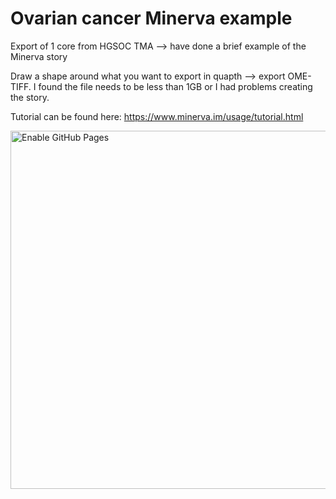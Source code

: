 # Ovarian cancer Minerva example

Export of 1 core from HGSOC TMA --> have done a brief example of the Minerva story 

Draw a shape around what you want to export in quapth --> export OME-TIFF. I found the file needs to be less than 1GB or I had problems creating the story.

Tutorial can be found here: https://www.minerva.im/usage/tutorial.html

<img width="573" alt="Enable GitHub Pages" src="https://github.com/thejohnhoffer/minerva-story-template/assets/9781588/62c112cf-4980-482f-9cea-8c07d77626c9">

